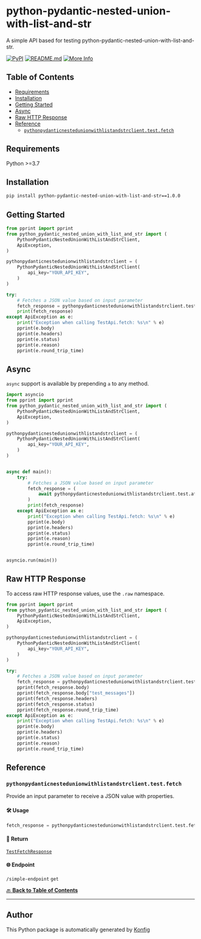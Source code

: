 # python-pydantic-nested-union-with-list-and-str<a id="python-pydantic-nested-union-with-list-and-str"></a>

A simple API based for testing python-pydantic-nested-union-with-list-and-str.


[![PyPI](https://img.shields.io/badge/PyPI-v1.0.0-blue)](https://pypi.org/project/python-pydantic-nested-union-with-list-and-str/1.0.0)
[![README.md](https://img.shields.io/badge/README-Click%20Here-green)](https://github.com/konfig-dev/konfig/tree/main/python#readme)
[![More Info](https://img.shields.io/badge/More%20Info-Click%20Here-orange)](http://example.com/support)

## Table of Contents<a id="table-of-contents"></a>

<!-- toc -->

- [Requirements](#requirements)
- [Installation](#installation)
- [Getting Started](#getting-started)
- [Async](#async)
- [Raw HTTP Response](#raw-http-response)
- [Reference](#reference)
  * [`pythonpydanticnestedunionwithlistandstrclient.test.fetch`](#pythonpydanticnestedunionwithlistandstrclienttestfetch)

<!-- tocstop -->

## Requirements<a id="requirements"></a>

Python >=3.7

## Installation<a id="installation"></a>

```sh
pip install python-pydantic-nested-union-with-list-and-str==1.0.0
```

## Getting Started<a id="getting-started"></a>

```python
from pprint import pprint
from python_pydantic_nested_union_with_list_and_str import (
    PythonPydanticNestedUnionWithListAndStrClient,
    ApiException,
)

pythonpydanticnestedunionwithlistandstrclient = (
    PythonPydanticNestedUnionWithListAndStrClient(
        api_key="YOUR_API_KEY",
    )
)

try:
    # Fetches a JSON value based on input parameter
    fetch_response = pythonpydanticnestedunionwithlistandstrclient.test.fetch()
    print(fetch_response)
except ApiException as e:
    print("Exception when calling TestApi.fetch: %s\n" % e)
    pprint(e.body)
    pprint(e.headers)
    pprint(e.status)
    pprint(e.reason)
    pprint(e.round_trip_time)
```

## Async<a id="async"></a>

`async` support is available by prepending `a` to any method.

```python
import asyncio
from pprint import pprint
from python_pydantic_nested_union_with_list_and_str import (
    PythonPydanticNestedUnionWithListAndStrClient,
    ApiException,
)

pythonpydanticnestedunionwithlistandstrclient = (
    PythonPydanticNestedUnionWithListAndStrClient(
        api_key="YOUR_API_KEY",
    )
)


async def main():
    try:
        # Fetches a JSON value based on input parameter
        fetch_response = (
            await pythonpydanticnestedunionwithlistandstrclient.test.afetch()
        )
        print(fetch_response)
    except ApiException as e:
        print("Exception when calling TestApi.fetch: %s\n" % e)
        pprint(e.body)
        pprint(e.headers)
        pprint(e.status)
        pprint(e.reason)
        pprint(e.round_trip_time)


asyncio.run(main())
```

## Raw HTTP Response<a id="raw-http-response"></a>

To access raw HTTP response values, use the `.raw` namespace.

```python
from pprint import pprint
from python_pydantic_nested_union_with_list_and_str import (
    PythonPydanticNestedUnionWithListAndStrClient,
    ApiException,
)

pythonpydanticnestedunionwithlistandstrclient = (
    PythonPydanticNestedUnionWithListAndStrClient(
        api_key="YOUR_API_KEY",
    )
)

try:
    # Fetches a JSON value based on input parameter
    fetch_response = pythonpydanticnestedunionwithlistandstrclient.test.raw.fetch()
    pprint(fetch_response.body)
    pprint(fetch_response.body["test_messages"])
    pprint(fetch_response.headers)
    pprint(fetch_response.status)
    pprint(fetch_response.round_trip_time)
except ApiException as e:
    print("Exception when calling TestApi.fetch: %s\n" % e)
    pprint(e.body)
    pprint(e.headers)
    pprint(e.status)
    pprint(e.reason)
    pprint(e.round_trip_time)
```


## Reference<a id="reference"></a>
### `pythonpydanticnestedunionwithlistandstrclient.test.fetch`<a id="pythonpydanticnestedunionwithlistandstrclienttestfetch"></a>

Provide an input parameter to receive a JSON value with properties.

#### 🛠️ Usage<a id="🛠️-usage"></a>

```python
fetch_response = pythonpydanticnestedunionwithlistandstrclient.test.fetch()
```

#### 🔄 Return<a id="🔄-return"></a>

[`TestFetchResponse`](./python_pydantic_nested_union_with_list_and_str/pydantic/test_fetch_response.py)

#### 🌐 Endpoint<a id="🌐-endpoint"></a>

`/simple-endpoint` `get`

[🔙 **Back to Table of Contents**](#table-of-contents)

---


## Author<a id="author"></a>
This Python package is automatically generated by [Konfig](https://konfigthis.com)

